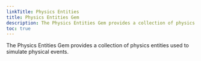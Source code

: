 ```yaml
---
linkTitle: Physics Entities
title: Physics Entities Gem
description: The Physics Entities Gem provides a collection of physics entities used to simulate physical events.
toc: true
---
```


The Physics Entities Gem provides a collection of physics entities used to simulate physical events.